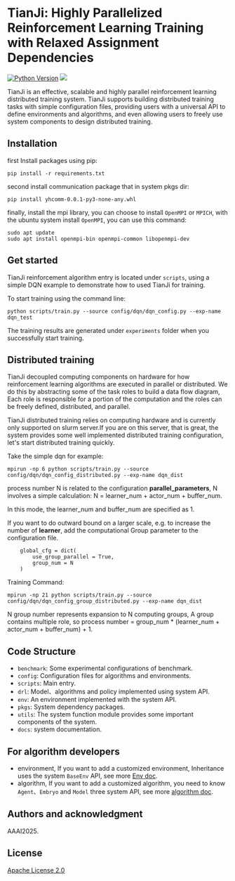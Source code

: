# TianJi: Highly Parallelized Reinforcement Learning Training with Relaxed Assignment Dependencies

[![Python Version](https://img.shields.io/badge/python-3.6%2F3.7%2F3.8-green)]() [<img src="https://img.shields.io/badge/license-Apache_2.0-blue">]()

TianJi is an effective, scalable and highly parallel reinforcement learning distributed training system. TianJi supports building distributed training tasks with simple configuration  files, providing users with a universal API to define environments and  algorithms, and even allowing users to freely use system components to  design distributed training.

## Installation

first Install packages using pip:

```
pip install -r requirements.txt
```

second install communication package that in system pkgs dir:

```
pip install yhcomm-0.0.1-py3-none-any.whl
```

finally, install the mpi library, you can choose to install `OpenMPI` or `MPICH`, with the ubuntu system install `OpenMPI`, you can use this command:

```
sudo apt update
sudo apt install openmpi-bin openmpi-common libopenmpi-dev
```

## Get started

TianJi reinforcement algorithm entry is located under `scripts`, using a simple DQN example to demonstrate how to used TianJi for training.

To start training using the command line:

```
python scripts/train.py --source config/dqn/dqn_config.py --exp-name dqn_test
```

The training results are generated under `experiments` folder when you successfully start training.

## Distributed training

TianJi decoupled computing components on hardware for how reinforcement  learning algorithms are executed in parallel or distributed. We do this by abstracting some of the task roles to build a data flow diagram, Each role is responsible for a portion of the computation and the roles can be freely defined, distributed, and parallel.

TianJi distributed training relies on computing hardware and is currently only supported on slurm server.If you are on this server, that is great, the system provides some well  implemented distributed training configuration, let's start distributed  training quickly.

Take the simple dqn for example:

```
mpirun -np 6 python scripts/train.py --source config/dqn/dqn_config_distributed.py --exp-name dqn_dist 
```

process number N  is related to the configuration **parallel_parameters**, N involves a simple calculation: N = learner_num + actor_num + buffer_num.

In this mode, the learner_num and buffer_num are specified as 1.

If you want to do outward bound on a larger scale, e.g. to increase the number of **learner**,  add the computational Group parameter to the configuration file.

```
    global_cfg = dict(
        use_group_parallel = True,
        group_num = N
    )
```

Training Command:

```
mpirun -np 21 python scripts/train.py --source config/dqn/dqn_config_group_distributed.py --exp-name dqn_dist 
```

N group number represents expansion to N computing groups, A group contains multiple role, so process number = group_num * (learner_num + actor_num + buffer_num) + 1.

## Code Structure

- `benchmark`: Some experimental configurations of benchmark.
- `config`: Configuration files for algorithms and environments.
- `scripts`: Main entry.
- `drl`: Model、algorithms and policy implemented using system API.
- `env`: An environment implemented with the system API.
- `pkgs`: System dependency packages.
- `utils`: The system function module provides some important components of the system.
- `docs`: system documentation.

## For algorithm developers

- environment, If you want to add a customized environment, Inheritance uses the system `BaseEnv` API, see more [Env doc](docs/environment.md).
- algorithm, If you want to add a customized algorithm, you need to know `Agent`、`Embryo` and `Model` three system API, see more [algorithm doc](docs/algorithm.md).

## Authors and acknowledgment
AAAI2025.

## License
[Apache License 2.0](LICENSE)

